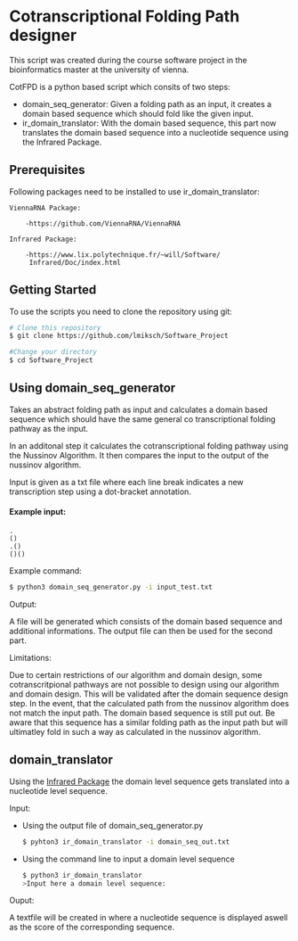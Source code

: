 # Cotranscriptional Folding Path designer

This script was created during the course software project in the bioinformatics master at the university of vienna. 

CotFPD is a python based script which consits of two steps: 

* domain_seq_generator: Given a folding path as an input, it creates a domain based sequence which should fold like the given input.  
* ir_domain_translator: With the domain based sequence, this part now translates the domain based sequence into a nucleotide sequence using the Infrared Package. 


## Prerequisites

Following packages need to be installed to use ir_domain_translator: 

	ViennaRNA Package: 

		-https://github.com/ViennaRNA/ViennaRNA

	Infrared Package: 
	
		-https://www.lix.polytechnique.fr/~will/Software/
		 Infrared/Doc/index.html


## Getting Started

To use the scripts you need to clone the repository using git: 

```bash
# Clone this repository
$ git clone https://github.com/lmiksch/Software_Project

#Change your directory 
$ cd Software_Project
```

## Using domain_seq_generator

Takes an abstract folding path as input and calculates a domain based sequence which should have the same general co transcriptional folding pathway as the input. 

In an additonal step it calculates the cotranscriptional folding pathway using the Nussinov Algorithm. It then compares the input to the output of the nussinov algorithm. 

Input is given as a txt file where each line break indicates a new transcription step using a dot-bracket annotation.

#### Example input: 

```
.
()
.()
()()
```
Example command:

```bash
$ python3 domain_seq_generator.py -i input_test.txt

```

Output: 

A file will be generated which consists of the domain based sequence and additional informations. The output file can then be used for the second part. 

Limitations:

Due to certain restrictions of our algorithm and domain design, some cotranscritpional pathways are not possible to design using our algorithm and domain design. 
This will be validated after the domain sequence design step. 
In the event, that the calculated path from the nussinov algorithm does not match the input path. The domain based sequence is still put out. Be aware that this sequence has a similar folding path as the input path but will ultimatley fold in such a way as calculated in the nussinov algorithm. 


## domain_translator

Using the [Infrared Package](https://www.lix.polytechnique.fr/~will/Software/Infrared/Doc/index.html) the domain level sequence gets translated into a nucleotide level sequence. 

Input: 

* Using the output file of domain_seq_generator.py 
	```bash
	$ pyhton3 ir_domain_translator -i domain_seq_out.txt
	```
* Using the command line to input a domain level sequence
	```bash 
	$ python3 ir_domain_translator
	>Input here a domain level sequence: 
	```

Ouput: 

A textfile will be created in where a nucleotide sequence is displayed aswell as the score of the corresponding sequence. 




